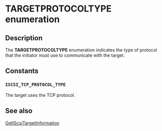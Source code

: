 # TARGETPROTOCOLTYPE enumeration

## Description

The **TARGETPROTOCOLTYPE** enumeration indicates the type of protocol that the initiator must use to communicate with the target.

## Constants

### `ISCSI_TCP_PROTOCOL_TYPE`

The target uses the TCP protocol.

## See also

[GetIScsiTargetInformation](https://learn.microsoft.com/previous-versions/windows/desktop/api/iscsidsc/nf-iscsidsc-getiscsitargetinformationa)